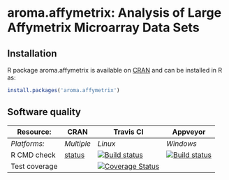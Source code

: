 # aroma.affymetrix: Analysis of Large Affymetrix Microarray Data Sets


## Installation
R package aroma.affymetrix is available on [CRAN](http://cran.r-project.org/package=aroma.affymetrix) and can be installed in R as:
```r
install.packages('aroma.affymetrix')
```


## Software quality

| Resource:     | CRAN        | Travis CI     | Appveyor         |
| ------------- | ------------------- | ------------- | ---------------- |
| _Platforms:_  | _Multiple_          | _Linux_       | _Windows_        |
| R CMD check   | [status](http://cran.r-project.org/web/checks/check_results_aroma.affymetrix.html) | <a href="https://travis-ci.org/HenrikBengtsson/aroma.affymetrix"><img src="https://travis-ci.org/HenrikBengtsson/aroma.affymetrix.svg" alt="Build status"></a> | <a href="https://ci.appveyor.com/project/HenrikBengtsson/aroma-affymetrix"><img src="https://ci.appveyor.com/api/projects/status/github/HenrikBengtsson/aroma.affymetrix" alt="Build status"></a> |
| Test coverage |                     | <a href="https://coveralls.io/r/HenrikBengtsson/aroma.affymetrix"><img src="https://coveralls.io/repos/HenrikBengtsson/aroma.affymetrix/badge.png?branch=develop" alt="Coverage Status"/></a>   |                  |
